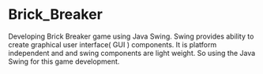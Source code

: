 # Brick_Breaker
Developing Brick Breaker game using Java Swing. Swing provides ability to create graphical user interface( GUI ) components. It is platform independent and and swing components are light weight. So using the Java Swing for this game development.
